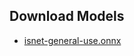 ## Download Models
- [isnet-general-use.onnx](https://github.com/danielgatis/rembg/releases/download/v0.0.0/isnet-general-use.onnx)

